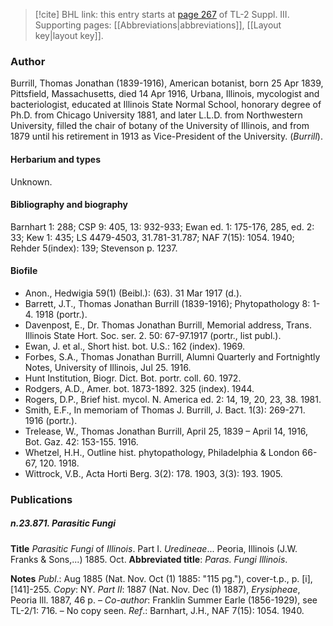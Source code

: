 > [!cite] BHL link: this entry starts at [page 267](https://www.biodiversitylibrary.org/item/103861#page/277/mode/1up) of TL-2 Suppl. III.
> Supporting pages: [[Abbreviations|abbreviations]], [[Layout key|layout key]].

### Author

Burrill, Thomas Jonathan (1839-1916), American botanist, born 25 Apr 1839, Pittsfield, Massachusetts, died 14 Apr 1916, Urbana, Illinois, mycologist and bacteriologist, educated at Illinois State Normal School, honorary degree of Ph.D. from Chicago University 1881, and later L.L.D. from Northwestern University, filled the chair of botany of the University of Illinois, and from 1879 until his retirement in 1913 as Vice-President of the University. (*Burrill*).

#### Herbarium and types

Unknown.

#### Bibliography and biography

Barnhart 1: 288; CSP 9: 405, 13: 932-933; Ewan ed. 1: 175-176, 285, ed. 2: 33; Kew 1: 435; LS 4479-4503, 31.781-31.787; NAF 7(15): 1054. 1940; Rehder 5(index): 139; Stevenson p. 1237.

#### Biofile

- Anon., Hedwigia 59(1) (Beibl.): (63). 31 Mar 1917 (d.).
- Barrett, J.T., Thomas Jonathan Burrill (1839-1916); Phytopathology 8: 1-4. 1918 (portr.).
- Davenpost, E., Dr. Thomas Jonathan Burrill, Memorial address, Trans. Illinois State Hort. Soc. ser. 2. 50: 67-97.1917 (portr., list publ.).
- Ewan, J. et al., Short hist. bot. U.S.: 162 (index). 1969.
- Forbes, S.A., Thomas Jonathan Burrill, Alumni Quarterly and Fortnightly Notes, University of Illinois, Jul 25. 1916.
- Hunt Institution, Biogr. Dict. Bot. portr. coll. 60. 1972.
- Rodgers, A.D., Amer. bot. 1873-1892. 325 (index). 1944.
- Rogers, D.P., Brief hist. mycol. N. America ed. 2: 14, 19, 20, 23, 38. 1981.
- Smith, E.F., In memoriam of Thomas J. Burrill, J. Bact. 1(3): 269-271. 1916 (portr.).
- Trelease, W., Thomas Jonathan Burrill, April 25, 1839 – April 14, 1916, Bot. Gaz. 42: 153-155. 1916.
- Whetzel, H.H., Outline hist. phytopathology, Philadelphia & London 66-67, 120. 1918.
- Wittrock, V.B., Acta Horti Berg. 3(2): 178. 1903, 3(3): 193. 1905.

### Publications

##### n.23.871. Parasitic Fungi

**Title**
*Parasitic Fungi* of *Illinois*. Part I. *Uredineae*... Peoria, Illinois (J.W. Franks & Sons,...) 1885. Oct.
**Abbreviated title**: *Paras. Fungi Illinois*.

**Notes**
*Publ*.: Aug 1885 (Nat. Nov. Oct (1) 1885: "115 pg."), cover-t.p., p. \[i\], \[141\]-255. *Copy*: NY.
*Part II*: 1887 (Nat. Nov. Dec (1) 1887), *Erysipheae*, Peoria Ill. 1887, 46 p. – *Co-author*: Franklin Summer Earle (1856-1929), see TL-2/1: 716. – No copy seen.
*Ref*.: Barnhart, J.H., NAF 7(15): 1054. 1940.


